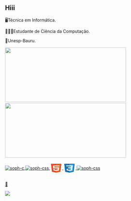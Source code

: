 ## Hiii
 <div>
<p>🖥️Técnica em Informática.</p>
<p>👩🏽‍💻Estudante de Ciência da Computação.</p>
<p>🏫Unesp-Bauru.</p> 
 </div>

 
 <div>
  <a href="https://github.com/sophiaferreira">
  <img height="180em" width="400cm" src="https://github-readme-stats.vercel.app/api?username=sophiaferreira&theme=jolly&show_icons=true&hide_border=true&count_private=true&rank_icon=github&v=2"/>   
  <img height="180cm" width="400cm" src="https://github-readme-stats.vercel.app/api/top-langs/?username=sophiaferreira&theme=jolly&show_icons=true&hide_border=true&layout=compact&v=1" />


 </div>
 
<div style="display: inline_block"><br>
  <img align="center" alt="soph-c" height="30" width="40" src="https://cdn.jsdelivr.net/gh/devicons/devicon@latest/icons/c/c-original.svg">
  <img align="center" alt="soph-css" height="30" width="40" src="https://cdn.jsdelivr.net/gh/devicons/devicon@latest/icons/javascript/javascript-original.svg" >
  <img align="center" alt="soph-html" height="30" width="40" src="https://raw.githubusercontent.com/devicons/devicon/master/icons/html5/html5-original.svg">
  <img align="center" alt="soph-css" height="30" width="40" src="https://raw.githubusercontent.com/devicons/devicon/master/icons/css3/css3-original.svg">
  <img align="center" alt="soph-css" height="30" width="40" src="https://cdn.jsdelivr.net/gh/devicons/devicon@latest/icons/git/git-original.svg"> 
</div>

##
📩

<div>
 <a href = "mailto:sophia.aggarwal@unesp.br"><img src="https://img.shields.io/badge/-Gmail-%23333?style=for-the-badge&logo=gmail&logoColor=white" target="_blank"></a>
</div>

